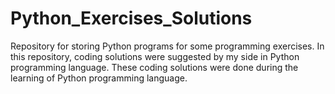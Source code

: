 # Python_Exercises_Solutions
Repository for storing Python programs for some programming exercises.
In this repository, coding solutions were suggested by my side in Python programming language.
These coding solutions were done during the learning of Python programming language.
